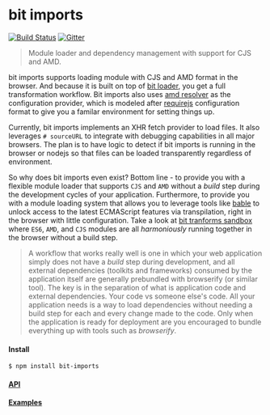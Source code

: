 bit imports
==========

[![Build Status](https://travis-ci.org/MiguelCastillo/bit-imports.svg)](https://travis-ci.org/MiguelCastillo/bit-imports)
[![Gitter](https://badges.gitter.im/Join%20Chat.svg)](https://gitter.im/MiguelCastillo/bit-imports?utm_source=badge&utm_medium=badge&utm_campaign=pr-badge&utm_content=badge)

> Module loader and dependency management with support for CJS and AMD.

bit imports supports loading module with CJS and AMD format in the browser. And because it is built on top of [bit loader](https://github.com/MiguelCastillo/bit-loader), you get a full transformation workflow. Bit imports also uses [amd resolver](https://github.com/MiguelCastillo/amd-resolver) as the configuration provider, which is modeled after [requirejs](http://requirejs.org/docs/api.html#config) configuration format to give you a familar environment for setting things up.

Currently, bit imports implements an XHR fetch provider to load files. It also leverages `# sourceURL` to integrate with debugging capabilities in all major browsers. The plan is to have logic to detect if bit imports is running in the browser or nodejs so that files can be loaded transparently regardless of environment.

So why does bit imports even exist? Bottom line - to provide you with a flexible module loader that supports `CJS` and `AMD` without a *build* step during the development cycles of your application. Furthermore, to provide you with a module loading system that allows you to leverage tools like [bable](https://github.com/babel/babel) to unlock access to the latest ECMAScript features via transpilation, right in the browser with little configuration. Take a look at [bit tranforms sandbox](https://github.com/MiguelCastillo/bit-transforms-sandbox) where `ES6`, `AMD`, and `CJS` modules are all *harmoniously* running together in the browser without a build step.

>  A workflow that works really well is one in which your web application simply does not have a *build* step during development, and all external dependencies (toolkits and frameworks) consumed by the application itself are generally prebundled with browserify (or similar tool).  The key is in the separation of what is application code and external dependencies. Your code vs someone else's code. All your application needs is a way to load dependencies without needing a build step for each and every change made to the code. Only when the application is ready for deployment are you encouraged to bundle everything up with tools such as *browserify*.


#### Install
```
$ npm install bit-imports
```

#### [API](https://github.com/MiguelCastillo/bit-imports/tree/master/api)
#### [Examples](https://github.com/MiguelCastillo/bit-imports/tree/master/example)
